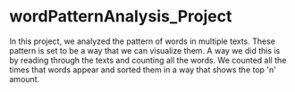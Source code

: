 # wordPatternAnalysis_Project
In this project, we analyzed the pattern of words in multiple texts. These pattern is set to be a way that we can visualize them. A way we did this is by reading through the texts and counting all the words. We counted all the times that words appear and sorted them in a way that shows the top 'n' amount.
